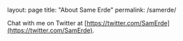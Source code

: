 layout: page
title: "About Same Erde"
permalink: /samerde/

Chat with me on Twitter at [https://twitter.com/SamErde](https://twitter.com/SamErde).
